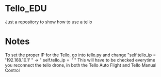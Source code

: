 # Tello_EDU
Just a repository to show how to use a tello 



# Notes

To set the proper IP for the Tello, go into tello.py and change "self.tello_ip = '192.168.10.1' " -> " self.tello_ip = '<InsertIpHere>' "
This will have to be checked everytime you reconnect the tello drone, in both the Tello Auto Flight and Tello Manual Control
  
